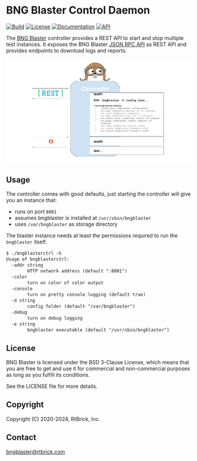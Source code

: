 # BNG Blaster Control Daemon

[![Build](https://github.com/rtbrick/bngblaster-controller/actions/workflows/build.yml/badge.svg?branch=main)](https://github.com/rtbrick/bngblaster-controller/actions/workflows/build.yml)
[![License](https://img.shields.io/badge/License-BSD-lightgrey)](https://github.com/rtbrick/bngblaster-controller/blob/main/LICENSE)
[![Documentation](https://img.shields.io/badge/Documentation-lightgrey)](https://rtbrick.github.io/bngblaster/controller.html)
[![API](https://img.shields.io/badge/API-green)](https://rtbrick.github.io/bngblaster-controller)

The [BNG Blaster](https://github.com/rtbrick/bngblaster) controller provides
a REST API to start and stop multiple test instances. It exposes the
BNG Blaster [JSON RPC API](https://rtbrick.github.io/bngblaster/api/index.html)
as REST API and provides endpoints to download logs and reports. 

![BNG Blaster Controller](docs/controller.png "BNG Blaster Controller")

## Usage

The controller comes with good defaults, just starting the controller will give you an instance that:

* runs on port `8001`
* assumes bngblaster is installed at `/usr/sbin/bngblaster`
* uses `/var/bngblaster` as storage directory 

The blaster instance needs at least the permissions required to run 
the `bngblaster` itself.

```
$ ./bngblasterctrl -h
Usage of bngblasterctrl:
  -addr string
    	HTTP network address (default ":8001")
  -color
    	turn on color of color output
  -console
    	turn on pretty console logging (default true)
  -d string
    	config folder (default "/var/bngblaster")
  -debug
    	turn on debug logging
  -e string
    	bngblaster executable (default "/usr/sbin/bngblaster")
```

## License

BNG Blaster is licensed under the BSD 3-Clause License, which means that you are free to get and use it for
commercial and non-commercial purposes as long as you fulfill its conditions.

See the LICENSE file for more details.

## Copyright

Copyright (C) 2020-2024, RtBrick, Inc.

## Contact

bngblaster@rtbrick.com